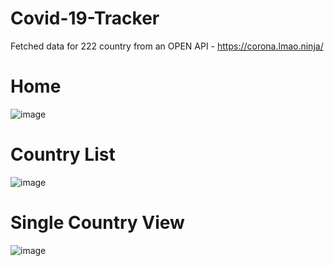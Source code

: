# Covid-19-Tracker

Fetched data for 222 country from an OPEN API - https://corona.lmao.ninja/

# Home

![image](https://user-images.githubusercontent.com/35863868/128679908-33a9a1e7-066c-4701-a3d7-c8f2de960c1f.png)

# Country List

![image](https://user-images.githubusercontent.com/35863868/128679995-739aef03-62f9-48c0-9601-d457737c0e19.png)

# Single Country View

![image](https://user-images.githubusercontent.com/35863868/128680046-50aaefff-0136-4266-88d7-89c0c7f52c2c.png)
